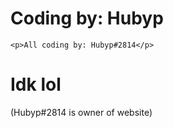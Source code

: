 # Coding by: Hubyp
    <p>All coding by: Hubyp#2814</p>

# Idk lol
 (Hubyp#2814 is owner of website)